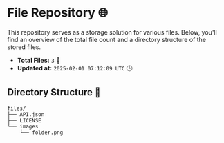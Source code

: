 # File Repository 🌐

This repository serves as a storage solution for various files. Below, you'll find an overview of the total file count and a directory structure of the stored files.

- **Total Files:** `3` 📁
- **Updated at:** `2025-02-01 07:12:09 UTC` 🕒

## Directory Structure 📂

```
files/
├── API.json
├── LICENSE
└── images
    └── folder.png

```